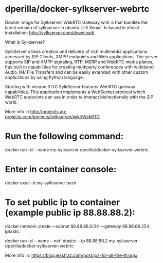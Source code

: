 # dperilla/docker-sylkserver-webrtc
Docker image for Sylkserver WebRTC Gateway with is that bundles the latest version of sylkserver in ubuntu LTS Xenial. Is based in oficial installation: http://sylkserver.com/download/

What is Sylkserver?

SylkServer allows creation and delivery of rich multimedia applications accessed by SIP Clients, XMPP endpoints and Web applications. The server supports SIP and XMPP signaling, RTP, MSRP and WebRTC media planes, has built in capabilities for creating multiparty conferences with wideband Audio, IM/ File Transfers and can be easily extended with other custom applications by using Python language.

Starting with version 3.0.0 SylkServer features WebRTC gateway capabilities. This application implements a WebSocket protocol which WebRTC endpoints can use in order to interact bidirectionally with the SIP world.

More info in http://projects.ag-projects.com/projects/sylkserver/wiki/WebRTC

# Run the following command:
docker run -d --name my-sylkserver dperilla/docker-sylkserver-webrtc

# Enter in container console:
docker exec -it my-sylkserver bash

# To set public ip to container (example public ip 88.88.88.2):
docker network create --subnet 88.88.88.0/24 --gateway 88.88.88.254 iptastic

docker run -d --name --net iptastic --ip 88.88.88.2 my-sylkserver dperilla/docker-sylkserver-webrtc

More info in:
https://blog.jessfraz.com/post/ips-for-all-the-things/



